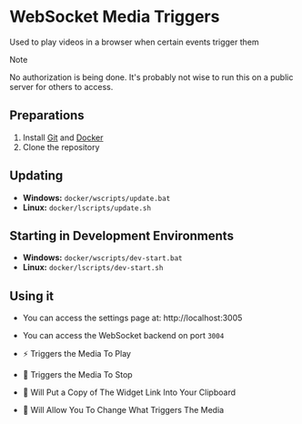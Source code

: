 # WebSocket Media Triggers

Used to play videos in a browser when certain events trigger them

> [!NOTE]
> No authorization is being done. It's probably not wise to run this on a public server for others to access.

## Preparations

1. Install [Git](https://git-scm.com/) and [Docker](https://www.docker.com/products/docker-desktop/)
2. Clone the repository

## Updating

- **Windows:** `docker/wscripts/update.bat`
- **Linux:** `docker/lscripts/update.sh`

## Starting in Development Environments

- **Windows:** `docker/wscripts/dev-start.bat`
- **Linux:** `docker/lscripts/dev-start.sh`

## Using it
- You can access the settings page at: http://localhost:3005
- You can access the WebSocket backend on port `3004`

- ⚡ Triggers the Media To Play
- 🛑 Triggers the Media To Stop
- 🔗 Will Put a Copy of The Widget Link Into Your Clipboard
- 🔧 Will Allow You To Change What Triggers The Media